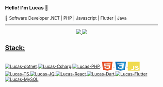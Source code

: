 ### Hello! I'm Lucas 👋

🔭 Software Developer .NET | PHP | Javascript | Flutter | Java

<hr>

<div align="center">
  <a href="https://github.com/yoshinolucas">
  <img height="180em" src="https://github-readme-stats.vercel.app/api?username=yoshinolucas&show_icons=true&theme=dark&include_all_commits=true&count_private=true"/>
  <img height="180em" src="https://github-readme-stats.vercel.app/api/top-langs/?username=yoshinolucas&layout=compact&langs_count=7&theme=dark"/>
</div>

## Stack:
<div style="display: inline_block"><br>
                                                                                                                                                                   <img align="center" alt="Lucas-dotnet" height="30" width="40" src="https://cdn.jsdelivr.net/gh/devicons/devicon/icons/dotnetcore/dotnetcore-original.svg" />
  <img  align="center" alt="Lucas-Csharp" height="30" width="40" src="https://cdn.jsdelivr.net/gh/devicons/devicon/icons/csharp/csharp-original.svg" />
  <img align="center" alt="Lucas-PHP" height="40" width="60" src="https://cdn.jsdelivr.net/gh/devicons/devicon/icons/php/php-original.svg"">
  <img align="center" alt="Lucas-HTML" height="30" width="40" src="https://raw.githubusercontent.com/devicons/devicon/master/icons/html5/html5-original.svg">
  <img align="center" alt="Lucas-CSS" height="30" width="40" src="https://raw.githubusercontent.com/devicons/devicon/master/icons/css3/css3-original.svg">
  <img align="center" alt="Lucas-JS" height="30" width="40" src="https://raw.githubusercontent.com/devicons/devicon/master/icons/javascript/javascript-plain.svg">
  <img align="center" alt="Lucas-TS" height="30" width="40" src="https://cdn.jsdelivr.net/gh/devicons/devicon/icons/typescript/typescript-original.svg" />
  <img align="center" alt="Lucas-JQ" height="30" width="40" src="https://cdn.jsdelivr.net/gh/devicons/devicon/icons/jquery/jquery-plain-wordmark.svg" />
  <img align="center" alt="Lucas-React" height="30" width="40" src="https://cdn.jsdelivr.net/gh/devicons/devicon/icons/react/react-original.svg" />  
  <img align="center" alt="Lucas-Dart" height="30" width="40" src="https://cdn.jsdelivr.net/gh/devicons/devicon/icons/dart/dart-plain-wordmark.svg" />
  <img align="center" alt="Lucas-Flutter" height="30" width="40" src="https://cdn.jsdelivr.net/gh/devicons/devicon/icons/flutter/flutter-original.svg" />
    
  <img align="center" alt="Lucas-MySQL" height="40" width="40" src="https://cdn.jsdelivr.net/gh/devicons/devicon/icons/mysql/mysql-plain-wordmark.svg" />
</div>




